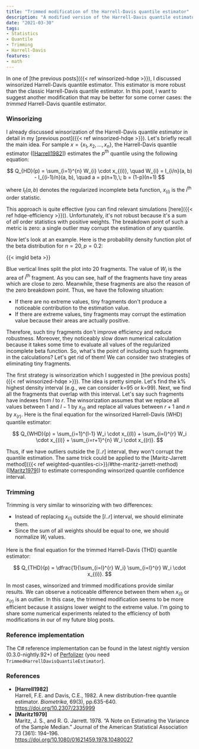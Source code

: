 ```yaml
---
title: "Trimmed modification of the Harrell-Davis quantile estimator"
description: "A modified version of the Harrell-Davis quantile estimator with better robustness"
date: "2021-03-30"
tags:
- Statistics
- Quantile
- Trimming
- Harrell-Davis
features:
- math
---
```


In one of [the previous posts]({{< ref winsorized-hdqe >}}), I discussed winsorized Harrell-Davis quantile estimator.
This estimator is more robust than the classic Harrell-Davis quantile estimator.
In this post, I want to suggest another modification that may be better for some corner cases:
  the *trimmed* Harrell-Davis quantile estimator.

<!--more-->

### Winsorizing

I already discussed
  winsorization of the Harrell-Davis quantile estimator in detail in my [previous post]({{< ref winsorized-hdqe >}}).
Let's briefly recall the main idea.
For sample $x = \{ x_1, x_2, \ldots, x_n \}$,
  the Harrell-Davis quantile estimator ([[Harrell1982]](#Harrell1982))
  estimates the $p^\textrm{th}$ quantile using the following equation:

$$
Q_{HD}(p) = \sum_{i=1}^{n} W_{i} \cdot x_{(i)}, \quad
W_{i} = I_{i/n}(a, b) - I_{(i-1)/n}(a, b), \quad
a = p(n+1),\; b = (1-p)(n+1)
$$

where
  $I_t(a, b)$ denotes the regularized incomplete beta function,
  $x_{(i)}$ is the $i^\textrm{th}$ order statistic.

This approach is quite effective (you can find relevant simulations [here]({{< ref hdqe-efficiency >}})).
Unfortunately, it's not robust because it's a sum of *all* order statistics with positive weights.
The breakdown point of such a metric is zero:
  a single outlier may corrupt the estimation of any quantile.

Now let's look at an example.
Here is the probability density function plot of the beta distribution for $n = 20, p = 0.2$:

{{< imgld beta >}}

Blue vertical lines split the plot into 20 fragments.
The value of $W_i$ is the area of $i^\textrm{th}$ fragment.
As you can see, half of the fragments have tiny areas which are close to zero.
Meanwhile, these fragments are also the reason of the zero breakdown point.
Thus, we have the following situation:

* If there are no extreme values,
    tiny fragments don't produce a noticeable contribution to the estimation value.
* If there are extreme values,
    tiny fragments may corrupt the estimation value because their areas are actually positive.

Therefore, such tiny fragments don't improve efficiency and reduce robustness.
Moreover, they noticeably slow down numerical calculation because
  it takes some time to evaluate all values of the regularized incomplete beta function.
So, what's the point of including such fragments in the calculations?
Let's get rid of them!
We can consider two strategies of eliminating tiny fragments.

The first strategy is winsorization which I suggested in [the previous posts]({{< ref winsorized-hdqe >}}).
The idea is pretty simple.
Let's find the k% highest density interval (e.g., we can consider k=95 or k=99).
Next, we find all the fragments that overlap with this interval.
Let's say such fragments have indexes from $l$ to $r$.
The winsorization assumes that we
  replace all values between $1$ and $l-1$ by $x_{(l)}$ and
  replace all values between $r+1$ and $n$ by $x_{(r)}$.
Here is the final equation for the winsorized Harrell-Davis (WHD) quantile estimator:

$$
Q_{WHD}(p) =
  \sum_{i=1}^{l-1} W_i \cdot x_{(l)} +
  \sum_{i=l}^{r} W_i \cdot x_{(i)} +
  \sum_{i=r+1}^{n} W_i \cdot x_{(r)}.
$$

Thus, if we have outliers outside the $[l..r]$ interval, they won't corrupt the quantile estimation.
The same trick could be applied to the
  [Maritz-Jarrett method]({{< ref weighted-quantiles-ci>}}/#the-maritz-jarrett-method) ([[Maritz1979]](#Maritz1979))
  to estimate corresponding winsorized quantile confidence interval.

### Trimming

Trimming is very similar to winsorizing with two differences:

* Instead of replacing $x_{(i)}$ outside the $[l..r]$ interval, we should eliminate them.
* Since the sum of all weights should be equal to one, we should normalize $W_i$ values.

Here is the final equation for the trimmed Harrell-Davis (THD) quantile estimator:

$$
Q_{THD}(p) =
  \dfrac{1}{\sum_{i=l}^{r} W_i}
  \sum_{i=l}^{r} W_i \cdot x_{(i)}.
$$

In most cases, winsorized and trimmed modifications provide similar results.
We can observe a noticeable difference between them when $x_{(l)}$ or $x_{(r)}$ is an outlier.
In this case, the trimmed modification seems to be more efficient because it assigns lower weight to the extreme value.
I'm going to share some numerical experiments related to
  the efficiency of both modifications in our of my future blog posts.

### Reference implementation

The C# reference implementation can be found in
  the latest nightly version (0.3.0-nightly.92+) of [Perfolizer](https://github.com/AndreyAkinshin/perfolizer)
  (you need `TrimmedHarrellDavisQuantileEstimator`).

### References

* <b id="Harrell1982">[Harrell1982]</b>  
  Harrell, F.E. and Davis, C.E., 1982. A new distribution-free quantile estimator.
  *Biometrika*, 69(3), pp.635-640.  
  https://doi.org/10.2307/2335999 
* <b id="Maritz1979">[Maritz1979]</b>  
  Maritz, J. S., and R. G. Jarrett. 1978.
  “A Note on Estimating the Variance of the Sample Median.”
  Journal of the American Statistical Association 73 (361): 194–196.  
  https://doi.org/10.1080/01621459.1978.10480027